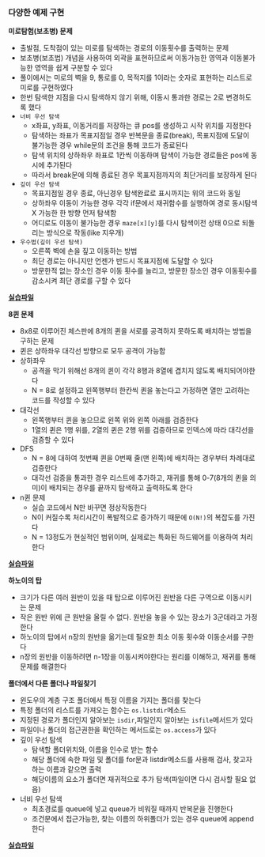 ### 다양한 예제 구현

**미로탐험(보초병) 문제**

- 출발점, 도착점이 있는 미로를 탐색하는 경로의 이동횟수를 출력하는 문제
- 보초병(보초법) 개념을 사용하여 외곽을 표현하므로써 이동가능한 영역과 이동불가능한 영역을 쉽게 구분할 수 있다
- 풀이에서는 미로의 벽을 9, 통로를 0, 목적지를 1이라는 숫자로 표현하는 리스트로 미로를 구현하였다
- 한번 탐색한 지점을 다시 탐색하지 않기 위해, 이동시 통과한 경로는 2로 변경하도록 했다
- `너비 우선 탐색`
  - x좌표, y좌표, 이동거리를 저장하는 큐 pos를 생성하고 시작 위치를 지정한다
  - 탐색하는 좌표가 목표지점일 경우 반복문을 종료(break), 목표지점에 도달이 불가능한 경우 while문의 조건을 통해 코드가 종료된다
  - 탐색 위치의 상하좌우 좌표로 1칸씩 이동하며 탐색이 가능한 경로들은 pos에 동시에 추가된다
  - 따라서 break문에 의해 종료된 경우 목표지점까지의 최단거리를 보장하게 된다
- `깊이 우선 탐색`
  - 목표지점일 경우 종료, 아닌경우 탐색완료로 표시까지는 위의 코드와 동일
  - 상하좌우 이동이 가능한 경우 각각 if문에서 재귀함수를 실행하여 경로 동시탐색 X 가능한 한 방향 먼저 탐색함
  - 어디로도 이동이 불가능한 경우 `maze[x][y]`를 다시 탐색이전 상태 0으로 되돌리는 방식으로 작동(like 지우개)
- `우수법(깊이 우선 탐색)`
  - 오른쪽 벽에 손을 짚고 이동하는 방법
  - 최단 경로는 아니지만 언젠가 반드시 목표지점에 도달할 수 있다
  - 방문한적 없는 장소인 경우 이동 횟수를 늘리고, 방문한 장소인 경우 이동횟수를 감소시켜 최단 경로를 구할 수 있다

**[실습파일](point4_maze.py)**

**8퀸 문제**

- 8x8로 이루어진 체스판에 8개의 퀸을 서로를 공격하지 못하도록 배치하는 방법을 구하는 문제
- 퀸은 상하좌우 대각선 방향으로 모두 공격이 가능함
- 상하좌우
  - 공격을 막기 위해선 8개의 퀸이 각각 8행과 8열에 겹치지 않도록 배치되어야한다
  - N = 8로 설정하고 왼쪽행부터 한칸씩 퀸을 놓는다고 가정하면 열만 고려하는 코드를 작성할 수 있다
- 대각선
  - 왼쪽행부터 퀸을 놓으므로 왼쪽 위와 왼쪽 아래를 검증한다
  - 1열의 퀸은 1행 위를, 2열의 퀸은 2행 위를 검증하므로 인덱스에 따라 대각선을 검증할 수 있다
- DFS
  - N = 8에 대하여 첫번째 퀸을 0번째 줄(맨 왼쪽)에 배치하는 경우부터 차례대로 검증한다
  - 대각선 검증을 통과한 경우 리스트에 추가하고, 재귀를 통해 0-7(8개의 퀸을 의미)이 배치되는 경우를 끝까지 탐색하고 출력하도록 한다
- n퀸 문제
  - 실습 코드에서 N만 바꾸면 정상작동한다
  - N이 커질수록 처리시간이 폭발적으로 증가하기 때문에 `O(N!)`의 복잡도를 가진다
  - N = 13정도가 현실적인 범위이며, 실제로는 특화된 하드웨어를 이용하여 처리한다

**[실습파일](point4_queen.py)**

**하노이의 탑**

- 크기가 다른 여러 원반이 있을 때 탑으로 이루어진 원반을 다른 구역으로 이동시키는 문제
- 작은 원반 위에 큰 원반을 올릴 수 없다. 원반을 놓을 수 있는 장소가 3군데라고 가정한다
- 하노이의 탑에서 n장의 원반을 옮기는데 필요한 최소 이동 횟수와 이동순서를 구한다
- n장의 원반을 이동하려면 n-1장을 이동시켜야한다는 원리를 이해하고, 재귀를 통해 문제를 해결한다

**폴더에서 다른 폴더나 파일찾기**

- 윈도우의 계층 구조 폴더에서 특정 이름을 가지는 폴더를 찾는다
- 특정 폴더의 리스트를 가져오는 함수는 `os.listdir`메소드
- 지정된 경로가 폴더인지 알아보는 `isdir`,파일인지 알아보는 `isfile`메서드가 있다
- 파일이나 폴더의 접근권한을 확인하는 메서드로는 `os.access`가 있다
- 깊이 우선 탐색
  - 탐색할 폴더위치와, 이름을 인수로 받는 함수
  - 해당 폴더에 속한 파일 및 폴더를 for문과 listdir메소드를 사용해 검사, 찾고자 하는 이름과 같으면 출력
  - 해당이름의 요소가 폴더면 재귀적으로 추가 탐색(파일이면 다시 검사할 필요 없음)
- 너비 우선 탐색
  - 최초경로를 queue에 넣고 queue가 비워질 때까지 반복문을 진행한다
  - 조건문에서 접근가능한, 찾는 이름의 하위폴더가 있는 경우 queue에 append한다

**[실습파일](point4_hanoi.py)**
